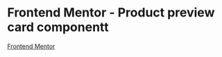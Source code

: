 # Frontend Mentor - Product preview card componentt
[Frontend Mentor](https://www.frontendmentor.io/challenges/product-preview-card-component-GO7UmttRfa)